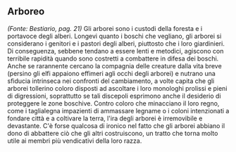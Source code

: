 ## **Arboreo**

_(Fonte: Bestiario, pag. 21)_ Gli arborei sono i custodi della foresta e i
portavoce degli alberi. Longevi quanto i boschi che vegliano, gli arborei si
considerano i genitori e i pastori degli alberi, piuttosto che i loro
giardinieri. Di conseguenza, sebbene tendano a essere lenti e metodici, agiscono
con terribile rapidità quando sono costretti a combattere in difesa dei boschi.
Anche se rarannente cercano la compagnia delle creature dalla vita breve
(persino gli elfi appaiono effimeri agli occhi degli arborei) e nutrano una
sfiducia intrinseca nei confronti del cambiamento, a volte capita che gli
arborei tollerino coloro disposti ad ascoltare i loro monologhi prolissi e pieni
di digressioni, soprattutto se tali discepoli esprimono anche il desiderio di
proteggere le zone boschive. Contro coloro che minacciano il loro regno, come i
taglialegna impazienti di ammassare legname o i coloni intenzionati a fondare
città e a coltivare la terra, l'ira degli arborei è irremovibile e devastante.
C'è forse qualcosa di ironico nel fatto che gli arborei abbiano il dono di
abbattere ciò che gli altri costruiscono, un tratto che torna molto utile ai
membri più vendicativi della loro razza.
